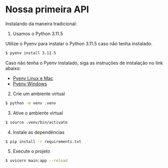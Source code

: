 # Nossa primeira API

Instalando da maneira tradicional:

1) Usamos o Python 3.11.5

Utilize o Pyenv para instalar o Python 3.11.5 caso não tenha instalado.

```bash
$ pyenv install 3.11.5
```

Caso não tenha o Pyenv instalado, siga as instruções de instalação no link abaixo:

- [Pyenv Linux e Mac](https://github.com/pyenv/pyenv)
- [Pyenv Windows](https://github.com/pyenv/pyenv)

2) Crie um ambiente virtual

```bash
$ python -m venv .venv
```

3) Ative o ambiente virtual

```bash
$ source .venv/bin/activate
```

4) Instale as dependências

```bash
$ pip install -r requirements.txt
```

5) Execute o projeto

```bash
$ uvicorn main:app --reload
```